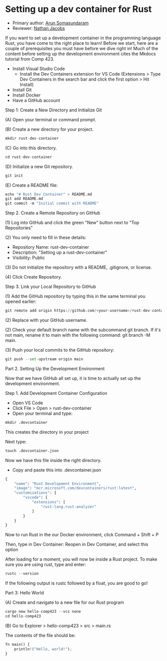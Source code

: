 # Setting up a dev container for Rust

* Primary author: [Arun Somasundaram](https://github.com/asomasu2)
* Reviewer: [Nathan Jacobs](https://github.com/nathjaco1016)

If you want to set up a development container in the programming language Rust, you have come to the right place to learn! Before we start, here are a couple of prerequisites you must have before we dive right in! Much of the content before setting up the development environment cites the Mkdocs tutorial from Comp 423. 

- Install Visual Studio Code
    - Install the Dev Containers extension for VS Code (Extensions > Type Dev Containers in the search bar and click the first option > Hit Install)
- Install Git
- Install Docker
- Have a GitHub account

Step 1: Create a New Directory and Initialize Git

(A) Open your terminal or command prompt.

(B) Create a new directory for your project.
``` py
mkdir rust-dev-container
```
(C) Go into this directory.
``` py
cd rust-dev-container
```
(D) Initialize a new Git repository.
``` py
git init
```
(E) Create a README file:
``` py
echo "# Rust Dev Container" > README.md
git add README.md
git commit -m "Initial commit with README"
```
Step 2. Create a Remote Repository on GitHub

(1) Log into GitHub and click the green "New" button next to "Top Repositories"

(2) You only need to fill in these details:

- Repository Name: rust-dev-container
- Description: "Setting up a rust-dev-container"
- Visibility: Public

(3) Do not initialize the repository with a README, .gitignore, or license.

(4) Click Create Repository.

Step 3. Link your Local Repository to GitHub

(1) Add the GitHub repository by typing this in the same terminal you opened earlier:
```py
git remote add origin https://github.com/<your-username>/rust-dev-container.git
```
(2) Replace <your-username> with your GitHub username.

(2) Check your default branch name with the subcommand git branch. If it's not main, rename it to main with the following command: git branch -M main.

(3) Push your local commits to the GitHub repository:
```py
git push --set-upstream origin main
```

Part 2. Setting Up the Development Environment

Now that we have GitHub all set up, it is time to actually set up the development environment.

Step 1. Add Development Container Configuration

- Open VS Code
- Click File > Open > rust-dev-container
- Open your terminal and type:
```py
mkdir .devcontainer
```
This creates the directory in your project

Next type:
```py
touch .devcontainer.json
```

Now we have this file inside the right directory.

- Copy and paste this into .devcontainer.json
```py
{
    "name": "Rust Development Environment",
    "image": "mcr.microsoft.com/devcontainers/rust:latest",
    "customizations": {
        "vscode": {
            "extensions": [
                "rust-lang.rust-analyzer"
            ]
        }
    }
}
```

Now to run Rust in the our Docker environment, click Command + Shift + P

Then, type in Dev Container: Reopen in Dev Container, and select this option

After loading for a moment, you will now be inside a Rust project. To make sure you are using rust, type and enter:

```py
rustc --version
```
If the following output is rustc followed by a float, you are good to go!

Part 3: Hello World

(A) Create and navigate to a new file for our Rust program

```py
cargo new hello-comp423 --vcs none
cd hello-comp423
```

(B) Go to Explorer > hello-comp423 > src > main.rs

The contents of the file should be:

```py
fn main() {
    println!("Hello, world!");
}
```